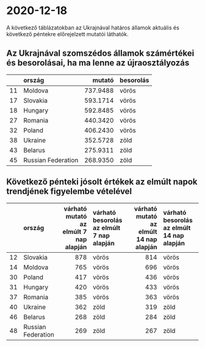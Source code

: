 # 2020-12-18
A következő táblázatokban az Ukrajnával határos államok aktuális és következő péntekre előrejelzett mutatói láthatók.
## Az Ukrajnával szomszédos államok számértékei és besorolásai, ha ma lenne az újraosztályozás

|   |ország             |   mutató|besorolás |
|:--|:------------------|--------:|:---------|
|11 |Moldova            | 737.9488|vörös     |
|17 |Slovakia           | 593.1714|vörös     |
|18 |Hungary            | 592.8485|vörös     |
|27 |Romania            | 440.3420|vörös     |
|32 |Poland             | 406.2430|vörös     |
|38 |Ukraine            | 352.5728|zöld      |
|43 |Belarus            | 275.9311|zöld      |
|45 |Russian Federation | 268.9350|zöld      |
## Következő pénteki jósolt értékek az elmúlt napok trendjének figyelembe vételével
|   |ország             | várható mutató az elmúlt 7 nap alapján|várható besorolás az elmúlt 7 nap alapján | várható mutató az elmúlt 14 nap alapján|várható besorolás az elmúlt 14 nap alapján |
|:--|:------------------|--------------------------------------:|:-----------------------------------------|---------------------------------------:|:------------------------------------------|
|12 |Slovakia           |                                    878|vörös                                     |                                     814|vörös                                      |
|14 |Moldova            |                                    765|vörös                                     |                                     696|vörös                                      |
|30 |Poland             |                                    417|vörös                                     |                                     436|vörös                                      |
|31 |Hungary            |                                    420|vörös                                     |                                     433|vörös                                      |
|37 |Romania            |                                    385|vörös                                     |                                     363|vörös                                      |
|40 |Ukraine            |                                    362|zöld                                      |                                     319|zöld                                       |
|46 |Belarus            |                                    268|zöld                                      |                                     284|zöld                                       |
|48 |Russian Federation |                                    269|zöld                                      |                                     267|zöld                                       |
